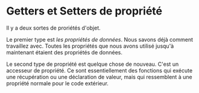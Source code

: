 
# Getters et Setters de propriété

Il y a deux sortes de proriétés d'objet.

Le premier type est *les propriétés de données*. Nous savons déjà comment travaillez avec. Toutes les propriétés que nous avons utilisé jusqu'à maintenant étaient des propriétés de données.

Le second type de propriété est quelque chose de nouveau. C'est un accesseur de propriété. Ce sont essentiellement des fonctions qui exécute une récupération ou une déclaration de valeur, mais qui ressemblent à une propriété normale pour le code extérieur.